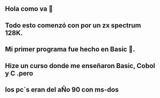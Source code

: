 ## Hola como va 👋
## Todo esto comenzó con por un zx spectrum 128K.
## Mi primer programa fue hecho en Basic 🤔.
## Hize un curso donde me enseñaron Basic, Cobol y C .pero
## los pc´s eran del aÑo  90 con ms-dos

<!--
**CarlosVR48/CarlosVR48** is a ✨ _special_ ✨ repository because its `README.md` (this file) appears on your GitHub profile.

Here are some ideas to get you started:

- 🔭 I’m currently working on ...
- 🌱 I’m currently learning ...
- 👯 I’m looking to collaborate on ...
- 🤔 I’m looking for help with ...
- 💬 Ask me about ...
- 📫 How to reach me: ...
- 😄 Pronouns: ...
- ⚡ Fun fact: ...
-->
